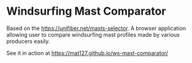 # Windsurfing Mast Comparator

Based on the https://unifiber.net/masts-selector. A browser application allowing user to compare windsurfing mast profiles made by various producers easily.

See it in action at https://mat127.github.io/ws-mast-comparator/
